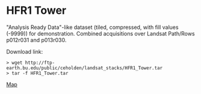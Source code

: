 # HFR1 Tower

"Analysis Ready Data"-like dataset (tiled, compressed, with fill values 
(-9999)) for demonstration. Combined acquisitions over Landsat Path/Rows
p012r031 and p013r030.


Download link:
```
> wget http://ftp-earth.bu.edu/public/ceholden/landsat_stacks/HFR1_Tower.tar
> tar -f HFR1_Tower.tar
```

[Map](https://github.com/ceholden/yatsm/blob/master/examples/HFR1/HFR1_Tower.geojson)

